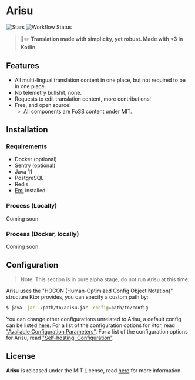 # Arisu
![Stars](https://img.shields.io/github/stars/monori-site/backend?style=flat-square) 
![Workflow Status](https://github.com/monori-site/backend/workflows/ktlint/badge.svg)

> 👻✏️ **Translation made with simplicity, yet robust. Made with <3 in Kotlin.**

## Features
- All multi-lingual translation content in one place, but not required to be in one place.
- No telemetry bullshit, none.
- Requests to edit translation content, more contributions!
- Free, and open source!
  - All components are FoSS content under MIT.

## Installation
### Requirements
- Docker (optional)
- Sentry (optional)
- Java 11
- PostgreSQL
- Redis
- [Emi](#) installed

### Process (Locally)
Coming soon.

### Process (Docker, locally)
Coming soon.

## Configuration
> Note: This section is in pure alpha stage, do not run Arisu at this time.

Arisu uses the "HOCON (Human-Optimized Config Object Notation)" structure Ktor provides, you can specify a custom path by:

```sh
$ java -jar ./path/to/arisu.jar -config=path/to/config
```

You can change other configurations unrelated to Arisu, a default config can be listed [here](/application.default.conf).
For a list of the configuration options for Ktor, read ["Available Configuration Parameters"](https://ktor.io/docs/configurations.html#available-config).
For a list of the configuration options for Arisu, read ["Self-hosting: Configuration"](#).

## License
**Arisu** is released under the MIT License, read [here](/LICENSE) for more information.
